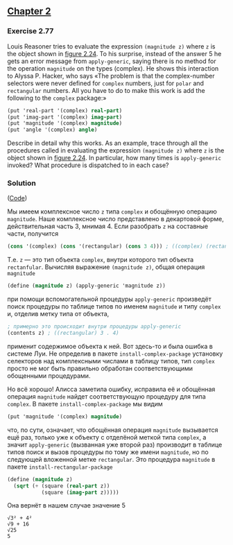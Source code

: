 ## [Chapter 2](../index.md#2-Building-Abstractions-with-Data)

### Exercise 2.77

Louis Reasoner tries to evaluate the expression `(magnitude z)` where `z` is the object shown in [figure 2.24][1]. To his surprise, instead of the answer 5 he gets an error message from `apply-generic`, saying there is no method for the operation `magnitude` on the types (complex). He shows this interaction to Alyssa P. Hacker, who says «The problem is that the complex-number selectors were never defined for `complex` numbers, just for `polar` and `rectangular` numbers. All you have to do to make this work is add the following to the `complex` package:»

```scheme
(put 'real-part '(complex) real-part)
(put 'imag-part '(complex) imag-part)
(put 'magnitude '(complex) magnitude)
(put 'angle '(complex) angle)
```

Describe in detail why this works. As an example, trace through all the procedures called in evaluating the expression `(magnitude z)` where `z` is the object shown in [figure 2.24][1]. In particular, how many times is `apply-generic` invoked? What procedure is dispatched to in each case?

### Solution

([Code](../../scr/Chapter%202/Exercise%202.77.scm))

Мы имеем комплексное число `z` типа `complex` и обощённую операцию `magnitude`. Наше комплексное число представлено в декартовой форме, действительная часть 3, мнимая 4. Если разобрать `z` на составные части, получится

```scheme
(cons '(complex) (cons '(rectangular) (cons 3 4))) ; ((complex) (rectangular) 3 . 4)
```

Т.е. `z` — это тип объекта `complex`, внутри которого тип объекта `rectanfular`. Вычисляя выражение `(magnitude z)`, общая операция `magnitude`

```scheme
(define (magnitude z) (apply-generic 'magnitude z))
```

при помощи вспомогательной процедуры `apply-generic` произведёт поиск процедуры по таблице типов по именем `magnitude` и типу `complex` и, отделив метку типа от объекта,

```scheme
; примерно это происходит внутри процедуры apply-generic
(contents z) ; ((rectangular) 3 . 4)
```

применит содержимое объекта к ней. Вот здесь-то и была ошибка в системе Луи. Не определив в пакете `install-complex-package` установку селекторов над комплексными числами в таблицу типов, тип `complex` просто не мог быть правильно обработан соответствующими обощенными процедурами.

Но всё хорошо! Алисса заметила ошибку, исправила её и обощённая операция `magnitude` найдет соответствующую процедуру для типа `complex`. В пакете `install-complex-package` мы видим

```scheme
(put 'magnitude '(complex) magnitude)
```

что, по сути, означает, что обощённая операция `magnitude` вызывается ещё раз, только уже к объекту с отделёной меткой типа `complex`, а значит `apply-generic` (вызванная уже второй раз) производит в таблице типов поиск и вызов процедуры по тому же имени `magnitude`, но по следующей вложенной метке `rectangular`. Это процедура `magnitude` в пакете `install-rectangular-package`

```scheme
(define (magnitude z)
  (sqrt (+ (square (real-part z))
           (square (imag-part z)))))
```

Она вернёт в нашем случае значение 5

```
√3² + 4²
√9 + 16
√25
5
```

[1]: https://mitpress.mit.edu/sites/default/files/sicp/full-text/book/book-Z-H-18.html#%_fig_2.24

